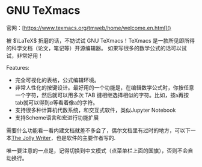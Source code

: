 # GNU TeXmacs
官网：[https://www.texmacs.org/tmweb/home/welcome.en.html]()

被 $\LaTeX$ 折磨的话，不妨试试 GNU TeXmacs！TeXmacs 是一款所见即所得的科学文档（论文，笔记等）开源编辑器。
如果写很多的数学公式的话可以试试，非常好用！

Features:

- 完全可视化的表格，公式编辑环境。
- 非常人性化的按键设计。最好用的一个功能是，在编辑数学公式时，你按任意一个字符，然后就可以用多次 TAB 键相继选择相似的字符。比如，按`a`再按tab就可以得到$\alpha$等看着像a的字符。
- 支持很多种计算机代数系统，和交互式软件，类似Jupyter Notebook
- 支持Scheme语言和宏进行功能扩展

需要什么功能看一看内建文档就差不多会了，偶尔文档里有过时的地方，可以下一本[The Jolly Writer](https://www.scypress.com/book_info.html)，也是软件的主要作者写的.

唯一要注意的一点是，记得切换到中文模式（点菜单栏上面的国旗），否则不会自动换行。



